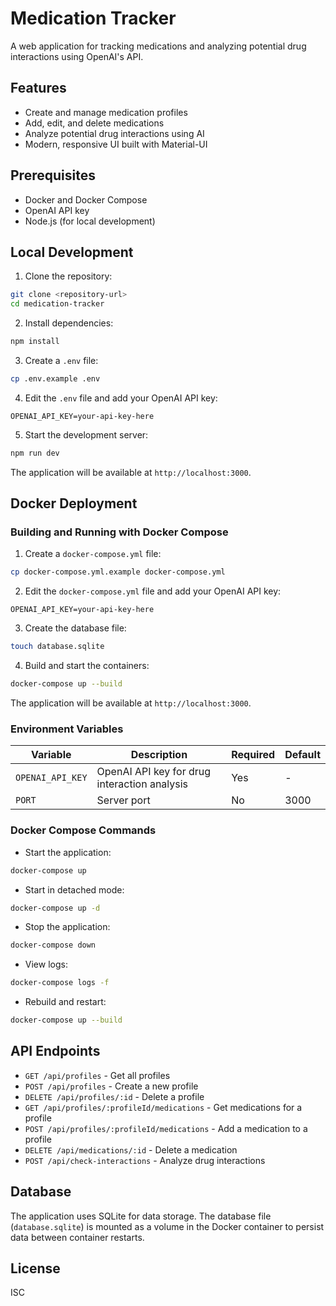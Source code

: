 # Medication Tracker

A web application for tracking medications and analyzing potential drug interactions using OpenAI's API.

## Features

- Create and manage medication profiles
- Add, edit, and delete medications
- Analyze potential drug interactions using AI
- Modern, responsive UI built with Material-UI

## Prerequisites

- Docker and Docker Compose
- OpenAI API key
- Node.js (for local development)

## Local Development

1. Clone the repository:
```bash
git clone <repository-url>
cd medication-tracker
```

2. Install dependencies:
```bash
npm install
```

3. Create a `.env` file:
```bash
cp .env.example .env
```

4. Edit the `.env` file and add your OpenAI API key:
```
OPENAI_API_KEY=your-api-key-here
```

5. Start the development server:
```bash
npm run dev
```

The application will be available at `http://localhost:3000`.

## Docker Deployment

### Building and Running with Docker Compose

1. Create a `docker-compose.yml` file:
```bash
cp docker-compose.yml.example docker-compose.yml
```

2. Edit the `docker-compose.yml` file and add your OpenAI API key:
```
OPENAI_API_KEY=your-api-key-here
```

3. Create the database file:
```bash
touch database.sqlite
```

4. Build and start the containers:
```bash
docker-compose up --build
```

The application will be available at `http://localhost:3000`.

### Environment Variables

| Variable | Description | Required | Default |
|----------|-------------|----------|---------|
| `OPENAI_API_KEY` | OpenAI API key for drug interaction analysis | Yes | - |
| `PORT` | Server port | No | 3000 |

### Docker Compose Commands

- Start the application:
```bash
docker-compose up
```

- Start in detached mode:
```bash
docker-compose up -d
```

- Stop the application:
```bash
docker-compose down
```

- View logs:
```bash
docker-compose logs -f
```

- Rebuild and restart:
```bash
docker-compose up --build
```

## API Endpoints

- `GET /api/profiles` - Get all profiles
- `POST /api/profiles` - Create a new profile
- `DELETE /api/profiles/:id` - Delete a profile
- `GET /api/profiles/:profileId/medications` - Get medications for a profile
- `POST /api/profiles/:profileId/medications` - Add a medication to a profile
- `DELETE /api/medications/:id` - Delete a medication
- `POST /api/check-interactions` - Analyze drug interactions

## Database

The application uses SQLite for data storage. The database file (`database.sqlite`) is mounted as a volume in the Docker container to persist data between container restarts.

## License

ISC 
